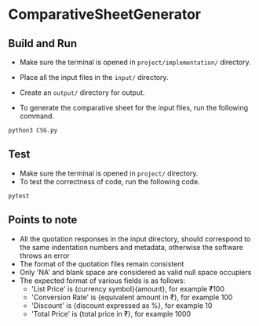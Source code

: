 # ComparativeSheetGenerator

## Build and Run
* Make sure the terminal is opened in ```project/implementation/``` directory. 

* Place all the input files in the ```input/``` directory.

* Create an ```output/``` directory for output.

* To generate the comparative sheet for the input files, run the following command.
```
python3 CSG.py
```

## Test
* Make sure the terminal is opened in ```project/``` directory. 
* To test the correctness of code, run the following code.
```
pytest
```

## Points to note

<ul>
    <li>All the quotation responses in the input directory, should correspond to the same indentation numbers and metadata, otherwise the software throws an error </li>
    <li>The format of the quotation files remain consistent</li>
    <li>Only 'NA' and blank space are considered as valid null space occupiers</li>
    <li>The expected format of various fields is as follows:
    <ul>
        <li>'List Price' is {currency symbol}{amount}, for example ₹100</li>
        <li>'Conversion Rate' is {equivalent amount in ₹}, for example 100</li>
        <li>'Discount' is {discount expressed as %}, for example 10</li>
        <li>'Total Price' is {total price in ₹}, for example 1000</li>
    </ul>
    </li>
</ul>
